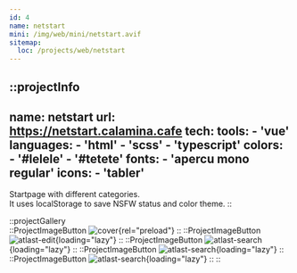 ```yaml
---
id: 4
name: netstart
mini: /img/web/mini/netstart.avif
sitemap:
  loc: /projects/web/netstart
---
```


::projectInfo
---
name: netstart
url: https://netstart.calamina.cafe
tech: 
    tools:
      - 'vue'
    languages:
      - 'html'
      - 'scss'
      - 'typescript'
    colors:
      - '#lelele'
      - '#tetete'
    fonts:
      - 'apercu mono regular'
    icons:
      - 'tabler'
---
Startpage with different categories.\
It uses localStorage to save NSFW status and color theme.
::

::projectGallery  
  ::ProjectImageButton
    ![cover](/img/web/netstart.avif){rel="preload"}
  ::
  ::ProjectImageButton
    ![atlast-edit](/img/web/netstart/netstart-bangs.avif){loading="lazy"}
  ::
  ::ProjectImageButton
    ![atlast-search](/img/web/netstart/netstart-themes.avif){loading="lazy"}
  :: 
  ::ProjectImageButton
    ![atlast-search](/img/web/netstart/netstart-work.avif){loading="lazy"}
  :: 
  ::ProjectImageButton
    ![atlast-search](/img/web/netstart/netstart-mobile.avif){loading="lazy"}
  :: 
::

<!-- ::projectFeatures
- Search mimicking DuckDuckGo bangs, with instant results on several search engines,
- 4 different themes, each available in light or dark,
- A 'nsfw' button, toggling an additional category and marked links,
- Themes and nsfw state are stored in local storage for persistance
:: -->